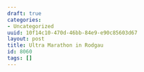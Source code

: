 ```yaml
---
draft: true
categories:
- Uncategorized
uuid: 10f14c10-470d-46bb-84e9-e90c85603d67
layout: post
title: Ultra Marathon in Rodgau
id: 8060
tags: []
---
```


